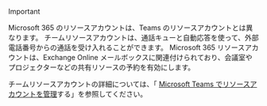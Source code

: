 > [!IMPORTANT]
> Microsoft 365 のリソースアカウントは、Teams のリソースアカウントとは異なります。 チームリソースアカウントは、通話キューと自動応答を使って、外部電話番号からの通話を受け入れることができます。 Microsoft 365 リソースアカウントは、Exchange Online メールボックスに関連付けられており、会議室やプロジェクターなどの共有リソースの予約を有効にします。
>
> チームリソースアカウントの詳細については、「 [Microsoft Teams でリソースアカウントを管理](../manage-resource-accounts.md)する」を参照してください。
